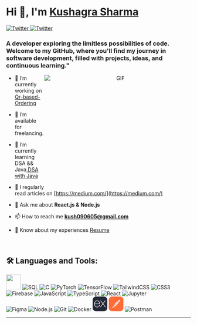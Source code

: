 <h1 align="Left">Hi 👋, I'm <a href="" target="blank">
Kushagra Sharma</a></h1>
<p align="left">
  <a href="https://x.com/Maikushhoon" target="blank">
    <img src="https://raw.githubusercontent.com/rahul-jha98/rahul-jha98/561d474902b59c7429ec22bb73e225696c27b202/assets/twitter.svg" alt="Twitter" width="55" height="30"/>
  </a>
  <a href="https://www.linkedin.com/in/kushagra-sharma-414b55280/" target="blank">
    <img src="https://raw.githubusercontent.com/rahul-jha98/rahul-jha98/561d474902b59c7429ec22bb73e225696c27b202/assets/linkedin.svg" alt="Twitter" width="50" height="30"/>
  </a>

<h3 align="Left">A developer exploring the limitless possibilities of code. Welcome to my GitHub, where you'll find my journey in software development,
filled with projects, ideas, and continuous learning." </h3>



<a target="_blank" align="center">
  <img align="right" top="500" height="300" width="400" alt="GIF" src="https://media.giphy.com/media/SWoSkN6DxTszqIKEqv/giphy.gif">
</a>

- 🔭 I’m currently working on <a href="https://github.com/KushagraSharma924/qr-based-ordering" target="blank">Qr-based-Ordering</a>

- 🤝 I’m available for freelancing.

- 🌱 I’m currently learning DSA && Java<a href=""> DSA with Java</a>

- 📝 I regularly read articles on [https://medium.com/](https://medium.com/)

- 💬 Ask me about **React.js & Node.js**

- 📫 How to reach me **kush090605@gmail.com**

- 📄 Know about my experiences <a href="https://drive.google.com/file/d/10HzFlis0fSQjv32Fb7QdRK7S4czBFnmn/view?usp=drive_link" target="blank">Resume</a>
<br/>


## 🛠 Languages and Tools:

<p align="left">
  <img src="https://raw.githubusercontent.com/rahul-jha98/github_readme_icons/main/language_and_tools/square/python/python.svg"  width="40" height="40"/>
  <img src="https://camo.githubusercontent.com/57fd9158f81fa9fc350354dd2252d5590c1d878ad2c054ab3a7298591b51047f/68747470733a2f2f73796d626f6c732e67657476656374612e636f6d2f7374656e63696c5f32382f36315f73716c2d64617461626173652d67656e657269632e393062343136333661382e706e67" alt="SQL" width="40" height="40"/>
  <img src="https://user-images.githubusercontent.com/25181517/192106070-46255bcf-65e6-4c6b-a296-bf8d0d8fb2a7.png" alt="C" width="40" height="40"/>
  <img src="https://raw.githubusercontent.com/rahul-jha98/github_readme_icons/main/language_and_tools/square/tensorflow/tensorflow.svg" alt="PyTorch" width="40" height="40"/>
  <img src="https://user-images.githubusercontent.com/25181517/202896760-337261ed-ee92-4979-84c4-d4b829c7355d.png" alt="TensorFlow" width="40" height="40"/>
  <img src="https://user-images.githubusercontent.com/25181517/183898674-75a4a1b1-f960-4ea9-abcb-637170a00a75.png" alt="TailwindCSS" width="40" height="40"/>
  <img src="https://raw.githubusercontent.com/rahul-jha98/github_readme_icons/main/language_and_tools/square/firebase/firebase.svg" alt="CSS3" width="40" height="40"/>
  <img src="https://raw.githubusercontent.com/rahul-jha98/github_readme_icons/main/language_and_tools/square/javascript/javascript.svg" alt="Firebase" width="40" height="40"/>
  <img src="https://raw.githubusercontent.com/rahul-jha98/github_readme_icons/main/language_and_tools/square/typescript/typescript.svg" alt="JavaScript" width="40" height="40"/>
  <img src="https://raw.githubusercontent.com/rahul-jha98/github_readme_icons/main/language_and_tools/square/react/react.svg" alt="TypeScript" width="40" height="40"/>
  <img src="https://raw.githubusercontent.com/rahul-jha98/github_readme_icons/main/language_and_tools/square/pytorch/pytorch.svg" alt="React" width="40" height="40"/>
  <img src="https://raw.githubusercontent.com/Thomas-George-T/Thomas-George-T/master/assets/mysql.svg" alt="Jupyter" width="40" height="40"/>
  <br>
  <img src="https://raw.githubusercontent.com/rahul-jha98/github_readme_icons/main/language_and_tools/square/figma/figma.svg" alt="Figma" width="40" height="40"/>
  <img src="https://raw.githubusercontent.com/rahul-jha98/github_readme_icons/main/language_and_tools/square/node/node.svg" alt="Node.js" width="40" height="40"/>
  <img src="https://raw.githubusercontent.com/rahul-jha98/github_readme_icons/main/language_and_tools/square/git-scm/git-scm.svg" alt="Git" width="40" height="40"/>
  <img src="https://user-images.githubusercontent.com/25181517/117207330-263ba280-adf4-11eb-9b97-0ac5b40bc3be.png" alt="Docker" width="40" height="40"/>
  <img src="https://github.com/tandpfun/skill-icons/raw/main/icons/ExpressJS-Dark.svg" alt="Git" width="40" height="40"/>
  <img src="https://raw.githubusercontent.com/tandpfun/skill-icons/65dea6c4eaca7da319e552c09f4cf5a9a8dab2c8/icons/Postman.svg" alt="Postman" width="40" height="40"/>
   <img src="https://upload.wikimedia.org/wikipedia/commons/c/c0/Twilio_logo.png" alt="Postman" width="60" height="40"/>
 


</p>

<!-- Languages-LIST:END -->

---

